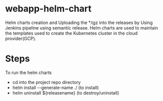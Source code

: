 # webapp-helm-chart

Helm charts creation and Uploading the *.tgz into the releases by Using Jenkins pipeline using semantic release.
Helm charts are used to maintain the templates used to create the Kubernetes cluster in the cloud provider(GCP).

# Steps

To run the helm charts 
- cd into the project repo directory
- helm install --generate-name ./ (to install)
- helm uninstall ${releasename} (to destroy/uninstall)
